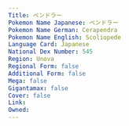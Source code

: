 ```yaml
---
﻿Title: ペンドラー
Pokemon Name Japanese: ペンドラー
Pokemon Name German: Cerapendra
Pokemon Name English: Scoliopede
Language Card: Japanese
National Dex Number: 545
Region: Unova
Regional Form: false
Additional Form: false
Mega: false
Gigantamax: false
Cover: false
Link: 
Owned: 
---
```

